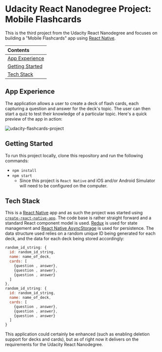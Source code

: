 # Udacity React Nanodegree Project: Mobile Flashcards
This is the third project from the Udacity React Nanodegree and focuses on building a "Mobile Flashcards" app using [React Native](https://facebook.github.io/react-native/).

| Contents |
|:---------|
| [App Experience](#app-experience) | 
| [Getting Started](#getting-started) |
| [Tech Stack](#tech-stack) |

## App Experience
The application allows a user to create a deck of flash cards, each capturing a question and answer for the deck's topic. The user can then start a quiz to test their knowledge of a particular topic. Here's a quick preview of the app in action:

![udacity-flashcards-project](https://user-images.githubusercontent.com/311182/46247414-fdb0c800-c402-11e8-92ca-2f25bb0bcba3.gif)

## Getting Started
To run this project locally, clone this repository and run the following commands:
 - `npm install`
 - `npm start`
   - Since this project is `React Native` and iOS and/or Android Simulator will need to be configured on the computer.

## Tech Stack
This is a [React Native](https://facebook.github.io/react-native/) app and as such the project was started using [`create-react-native-app`](https://github.com/react-community/create-react-native-app). The code base is rather straight forward and a standard React component model is used. [Redux](https://redux.js.org/) is used for state management and [React Native AsyncStorage](https://facebook.github.io/react-native/docs/asyncstorage) is used for persistence. The data structure used relies on a random unique ID being generated for each deck, and the data for each deck being stored accordingly:

```javascript
random_id_string: {
  id: random_id_string,
  name: name_of_deck,
  cards: [
    {question , answer},
    {question , answer},
    {question , answer}
  ]
},
random_id_string: {
  id: random_id_string,
  name: name_of_deck,
  cards: [
    {question , answer},
    {question , answer},
    {question , answer}
  ]
}
```

This application could certainly be enhanced (such as enabling deletion support for decks and cards), but as of right now it delivers on the requirements for the Udacity React Nanodegree.